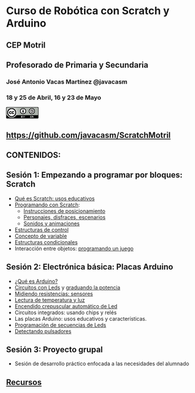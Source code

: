 # Curso de Robótica con Scratch y Arduino

## CEP Motril

## Profesorado de Primaria y Secundaria

### José Antonio Vacas Martínez @javacasm

### 18 y 25 de Abril, 16 y 23 de Mayo

[![CCbySA](imagenes/CCbySQ_88x31.png)](./imagenes/Licencia_CC.png)

## https://github.com/javacasm/ScratchMotril

## CONTENIDOS:

## Sesión 1: Empezando a programar por bloques: Scratch
- [Qué es Scratch: usos educativos](./Indice.md)
- [Programando con Scratch](./Scratch.md):
    * [Instrucciones de posicionamiento](./Scratch.md#vamos-a-dibujar)
    * [Personajes, disfraces, escenarios](./Scratch.md#personaje)
    * [Sonidos y animaciones](./Scratch.md#sonido)
- [Estructuras de control](./Scratch.md#sentencias-de-control)
- [Concepto de variable](./Scratch.md#variables)
- [Estructuras condicionales](./Scratch.md#pueden-interaccionar-entre-s%C3%AD)
- Interacción entre objetos: [programando un juego](./Ejemplos.md)

## Sesión 2: Electrónica básica: Placas Arduino
- [¿Qué es Arduino?](./arduino.md)
- [Circuitos con Leds](./arduino.md#led-en-el-pin-9) y [graduando la potencia](./arduino.md#no-todo-es-digital)
- [Midiendo resistencias: sensores](./arduino.md#leemos-voltajes)
- [Lectura de temperatura y luz](./arduino.md#lo-sensores-igual)
- [Encendido crepuscular automático de Led](https://github.com/javacasm/ScratchMotril/blob/master/arduino.md#ldr-c%C3%A9lula-fotoel%C3%A9ctrica)
- Circuitos integrados: usando chips y relés
- Las placas Arduino: usos educativos y características.
- [Programación de secuencias de Leds](./arduino.md#Secuencias)
- [Detectando pulsadores](./arduino.md#Pulsadores)

## Sesión 3: Proyecto grupal
- Sesión de desarrollo práctico enfocada a las necesidades del alumnado




## [Recursos](./recursos.md)
